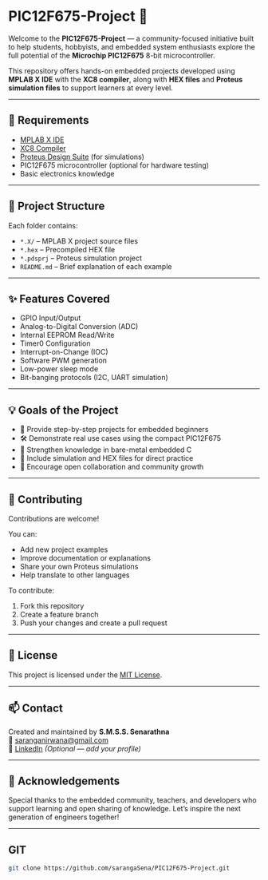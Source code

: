 # PIC12F675-Project 🚀

Welcome to the **PIC12F675-Project** — a community-focused initiative built to help students, hobbyists, and embedded system enthusiasts explore the full potential of the **Microchip PIC12F675** 8-bit microcontroller.

This repository offers hands-on embedded projects developed using **MPLAB X IDE** with the **XC8 compiler**, along with **HEX files** and **Proteus simulation files** to support learners at every level.

---

## 🔧 Requirements

- [MPLAB X IDE](https://www.microchip.com/en-us/tools-resources/develop/mplab-x-ide)
- [XC8 Compiler](https://www.microchip.com/en-us/tools-resources/develop/mplab-xc-compilers)
- [Proteus Design Suite](https://www.labcenter.com/) (for simulations)
- PIC12F675 microcontroller (optional for hardware testing)
- Basic electronics knowledge

---

## 📂 Project Structure

Each folder contains:

- `*.X/` – MPLAB X project source files
- `*.hex` – Precompiled HEX file
- `*.pdsprj` – Proteus simulation project
- `README.md` – Brief explanation of each example

---
## ✨ Features Covered

- GPIO Input/Output
- Analog-to-Digital Conversion (ADC)
- Internal EEPROM Read/Write
- Timer0 Configuration
- Interrupt-on-Change (IOC)
- Software PWM generation
- Low-power sleep mode
- Bit-banging protocols (I2C, UART simulation)

---

## 💡 Goals of the Project

- 📘 Provide step-by-step projects for embedded beginners
- 🛠️ Demonstrate real use cases using the compact PIC12F675
- 🧠 Strengthen knowledge in bare-metal embedded C
- 🧪 Include simulation and HEX files for direct practice
- 🤝 Encourage open collaboration and community growth

---

## 🤝 Contributing

Contributions are welcome!

You can:
- Add new project examples
- Improve documentation or explanations
- Share your own Proteus simulations
- Help translate to other languages

To contribute:
1. Fork this repository
2. Create a feature branch
3. Push your changes and create a pull request

---

## 📜 License

This project is licensed under the [MIT License](LICENSE).

---

## 📫 Contact

Created and maintained by **S.M.S.S. Senarathna**  
📧 saranganirwana@gmail.com  
🔗 [LinkedIn](https://www.linkedin.com/in/saranga-senarathna-01989b54) *(Optional — add your profile)*

---

## 🙏 Acknowledgements

Special thanks to the embedded community, teachers, and developers who support learning and open sharing of knowledge. Let’s inspire the next generation of engineers together!

---
## GIT
```bash
git clone https://github.com/sarangaSena/PIC12F675-Project.git

